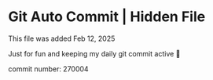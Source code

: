 # Git Auto Commit | Hidden File

This file was added Feb 12, 2025

Just for fun and keeping my daily git commit active 🤪

commit number: 270004
